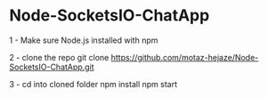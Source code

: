 # Node-SocketsIO-ChatApp

1 - Make sure Node.js installed with npm

2 - clone the repo 
  git clone https://github.com/motaz-hejaze/Node-SocketsIO-ChatApp.git

3 - cd into cloned folder
  npm install
  npm start
  
